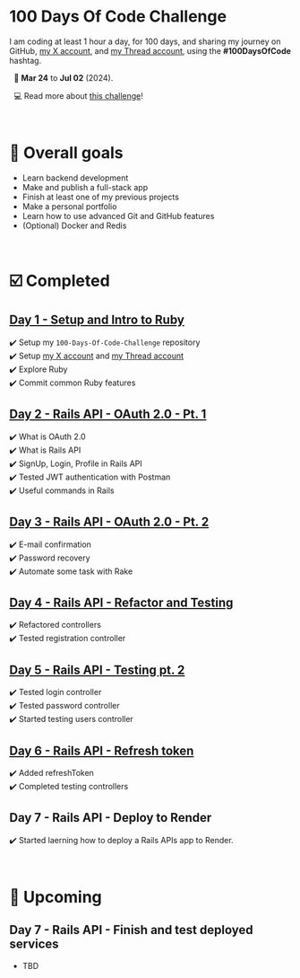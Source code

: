 # 100 Days Of Code Challenge

I am coding at least 1 hour a day, for 100 days, and sharing my journey on GitHub, [my X account](https://twitter.com/__gianluc4), and [my Thread account](https://www.threads.net/__gianluc4), using the **#100DaysOfCode** hashtag.

&nbsp;
📆 **Mar 24** to **Jul 02** (2024).

&nbsp;
💻 Read more about [this challenge](https://www.freecodecamp.org/news/join-the-100daysofcode-556ddb4579e4/)!

&nbsp;
# 🎯 Overall goals
- Learn backend development
- Make and publish a full-stack app
- Finish at least one of my previous projects
- Make a personal portfolio
- Learn how to use advanced Git and GitHub features
- (Optional) Docker and Redis

&nbsp;
# ☑️ Completed
## [Day 1 - Setup and Intro to Ruby](https://github.com/gianlucaromeo/100-Days-Of-Code-Challenge/tree/main/Day%201%20-%20Intro%20to%20Ruby)
✔️ Setup my `100-Days-Of-Code-Challenge` repository
<br>
✔️ Setup [my X account](https://twitter.com/__gianluc4) and [my Thread account](https://www.threads.net/__gianluc4)
<br>
✔️ Explore Ruby
<br>
✔️ Commit common Ruby features

## [Day 2 - Rails API - OAuth 2.0 - Pt. 1](https://github.com/gianlucaromeo/100-Days-Of-Code-Challenge/tree/main/Days%202%20to%206%20-%20OAuth%202.0%20in%20Rails%20API)
✔️ What is OAuth 2.0
<br>
✔️ What is Rails API
<br>
✔️ SignUp, Login, Profile in Rails API
<br>
✔️ Tested JWT authentication with Postman
<br>
✔️ Useful commands in Rails

## [Day 3 - Rails API - OAuth 2.0 - Pt. 2](https://github.com/gianlucaromeo/100-Days-Of-Code-Challenge/tree/main/Days%202%20to%206%20-%20OAuth%202.0%20in%20Rails%20API)
✔️ E-mail confirmation
<br>
✔️ Password recovery
<br>
✔️ Automate some task with Rake

## [Day 4 - Rails API - Refactor and Testing](https://github.com/gianlucaromeo/100-Days-Of-Code-Challenge/tree/main/Days%202%20to%206%20-%20OAuth%202.0%20in%20Rails%20API)
✔️ Refactored controllers
<br>
✔️ Tested registration controller

## [Day 5 - Rails API - Testing pt. 2](https://github.com/gianlucaromeo/100-Days-Of-Code-Challenge/tree/main/Days%202%20to%206%20-%20OAuth%202.0%20in%20Rails%20API) 
✔️ Tested login controller
<br>
✔️ Tested password controller
<br>
✔️ Started testing users controller

## [Day 6 - Rails API - Refresh token](https://github.com/gianlucaromeo/100-Days-Of-Code-Challenge/tree/main/Days%202%20to%206%20-%20OAuth%202.0%20in%20Rails%20API)
✔️ Added refreshToken
<br>
✔️ Completed testing controllers

## Day 7 - Rails API - Deploy to Render
✔️ Started laerning how to deploy a Rails APIs app to Render.

&nbsp;
# 👀 Upcoming
## Day 7 - Rails API - Finish and test deployed services 
- TBD
